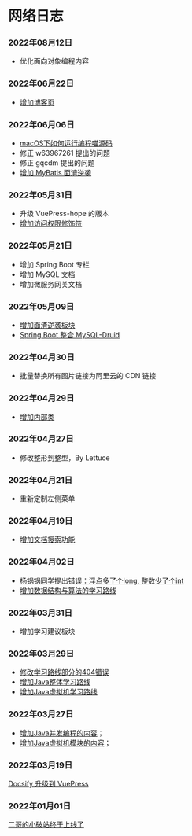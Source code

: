 # 网络日志

### 2022年08月12日

- 优化面向对象编程内容

### 2022年06月22日

- [增加博客页](/blog.md)

### 2022年06月06日

- [macOS下如何运行编程喵源码](/springboot/macos-codingmore-run.md)
- 修正 w63967261 提出的问题
- 修正 gqcdm 提出的问题
- [增加 MyBatis 面渣逆袭](/sidebar/sanfene/mybatis.md)


### 2022年05月31日

- 升级 VuePress-hope 的版本
- [增加访问权限修饰符](/nice-article/bokeyuan-jianxijavazhongdifangwenquanxiankongzhi.md)

### 2022年05月21日

- 增加 Spring Boot 专栏
- 增加 MySQL 文档
- 增加微服务网关文档

### 2022年05月09日

- [增加面渣逆袭板块](/sidebar/sanfene/nixi.md)
- [Spring Boot 整合 MySQL-Druid](/springboot/mysql-druid.md)

### 2022年04月30日

- 批量替换所有图片链接为阿里云的 CDN 链接

### 2022年04月29日

- [增加内部类](/oo/inner-class.md)

### 2022年04月27日

- 修改整形到整型，By Lettuce

### 2022年04月21日

- 重新定制左侧菜单

### 2022年04月19日

- [增加文档搜索功能](https://mp.weixin.qq.com/s/JVdQj-Fl9RPjt4P0y5Ws8g)

### 2022年04月02日

- [杨锅锅同学提出错误：浮点多了个long, 整数少了个int](/sidebar/sanfene/javase.md)
- [增加数据结构与算法的学习路线](/xuexiluxian/algorithm.md)

### 2022年03月31日

- 增加学习建议板块

### 2022年03月29日

- [修改学习路线部分的404错误](/xuexiluxian/)
- [增加Java整体学习路线](/xuexiluxian/java/yitiaolong.md)
- [增加Java虚拟机学习路线](/xuexiluxian/java/jvm.md)

### 2022年03月27日

- [增加Java并发编程的内容](/home.md#java并发编程)；
- [增加Java虚拟机模块的内容](/home.md#java虚拟机)；


### 2022年03月19日

[Docsify 升级到 VuePress](https://mp.weixin.qq.com/s/cNtUmtVJsF0d6lQ26UFFOw)


### 2022年01月01日

[二哥的小破站终于上线了](https://mp.weixin.qq.com/s/NtOD5q95xPEs4aQpu4lGcg)
